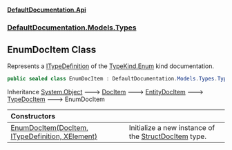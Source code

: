 #### [DefaultDocumentation.Api](index.md 'index')
### [DefaultDocumentation.Models.Types](index.md#DefaultDocumentation.Models.Types 'DefaultDocumentation.Models.Types')

## EnumDocItem Class

Represents a [ITypeDefinition](https://github.com/icsharpcode/ILSpy 'ICSharpCode.Decompiler.TypeSystem.ITypeDefinition') of the [TypeKind.Enum](https://github.com/icsharpcode/ILSpy 'ICSharpCode.Decompiler.TypeSystem.TypeKind.Enum') kind documentation.

```csharp
public sealed class EnumDocItem : DefaultDocumentation.Models.Types.TypeDocItem
```

Inheritance [System.Object](https://docs.microsoft.com/en-us/dotnet/api/System.Object 'System.Object') &#129106; [DocItem](DocItem.md 'DefaultDocumentation.Models.DocItem') &#129106; [EntityDocItem](EntityDocItem.md 'DefaultDocumentation.Models.EntityDocItem') &#129106; [TypeDocItem](TypeDocItem.md 'DefaultDocumentation.Models.Types.TypeDocItem') &#129106; EnumDocItem

| Constructors | |
| :--- | :--- |
| [EnumDocItem(DocItem, ITypeDefinition, XElement)](EnumDocItem.EnumDocItem(DocItem,ITypeDefinition,XElement).md 'DefaultDocumentation.Models.Types.EnumDocItem.EnumDocItem(DefaultDocumentation.Models.DocItem, ITypeDefinition, System.Xml.Linq.XElement)') | Initialize a new instance of the [StructDocItem](StructDocItem.md 'DefaultDocumentation.Models.Types.StructDocItem') type. |
